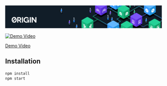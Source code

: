 ![Origin Protocol](data/origin-header.png)

[![Demo Video](https://i.vimeocdn.com/video/710467850_1280x720.jpg)](https://vimeo.com/277644767 "Demo Video")

[Demo Video](https://vimeo.com/277644767)

## Installation

    npm install
    npm start
